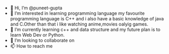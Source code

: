 - 👋 Hi, I’m @puneet-gupta
- 👀 I’m interested in learning programming language my favourite programming language is C++ and i also have a basic knowledge of java and C.Other than that  i like watching anime,movies oalyig games.
- 🌱 I’m currently learning c++ and data structure and my future plan is to learn Web Dev or Python. 
- 💞️ I’m looking to collaborate on
- 📫 How to reach me 

<!---
guptapuneet-legend/guptapuneet-legend is a ✨ special ✨ repository because its `README.md` (this file) appears on your GitHub profile.
You can click the Preview link to take a look at your changes.
--->
